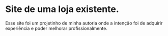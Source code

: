 # Site de uma loja existente. 
Esse site foi um projetinho de minha autoria onde a intenção foi de adquirir experiência e poder melhorar profissionalmente. 


